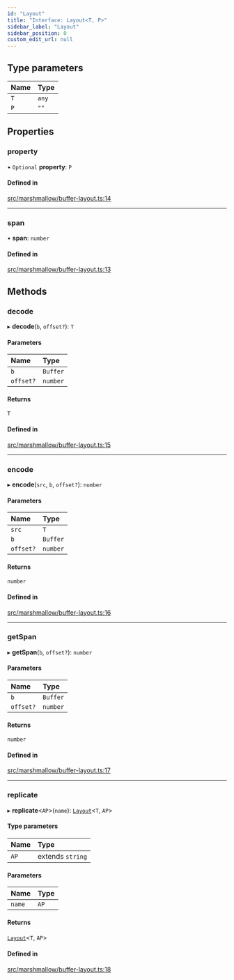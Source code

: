 ```yaml
---
id: "Layout"
title: "Interface: Layout<T, P>"
sidebar_label: "Layout"
sidebar_position: 0
custom_edit_url: null
---
```


## Type parameters

| Name | Type |
| :------ | :------ |
| `T` | `any` |
| `P` | ``""`` |

## Properties

### property

• `Optional` **property**: `P`

#### Defined in

[src/marshmallow/buffer-layout.ts:14](https://github.com/alpha-defi/raydium-sdk/blob/5597113/src/marshmallow/buffer-layout.ts#L14)

___

### span

• **span**: `number`

#### Defined in

[src/marshmallow/buffer-layout.ts:13](https://github.com/alpha-defi/raydium-sdk/blob/5597113/src/marshmallow/buffer-layout.ts#L13)

## Methods

### decode

▸ **decode**(`b`, `offset?`): `T`

#### Parameters

| Name | Type |
| :------ | :------ |
| `b` | `Buffer` |
| `offset?` | `number` |

#### Returns

`T`

#### Defined in

[src/marshmallow/buffer-layout.ts:15](https://github.com/alpha-defi/raydium-sdk/blob/5597113/src/marshmallow/buffer-layout.ts#L15)

___

### encode

▸ **encode**(`src`, `b`, `offset?`): `number`

#### Parameters

| Name | Type |
| :------ | :------ |
| `src` | `T` |
| `b` | `Buffer` |
| `offset?` | `number` |

#### Returns

`number`

#### Defined in

[src/marshmallow/buffer-layout.ts:16](https://github.com/alpha-defi/raydium-sdk/blob/5597113/src/marshmallow/buffer-layout.ts#L16)

___

### getSpan

▸ **getSpan**(`b`, `offset?`): `number`

#### Parameters

| Name | Type |
| :------ | :------ |
| `b` | `Buffer` |
| `offset?` | `number` |

#### Returns

`number`

#### Defined in

[src/marshmallow/buffer-layout.ts:17](https://github.com/alpha-defi/raydium-sdk/blob/5597113/src/marshmallow/buffer-layout.ts#L17)

___

### replicate

▸ **replicate**<`AP`\>(`name`): [`Layout`](../modules.md#layout)<`T`, `AP`\>

#### Type parameters

| Name | Type |
| :------ | :------ |
| `AP` | extends `string` |

#### Parameters

| Name | Type |
| :------ | :------ |
| `name` | `AP` |

#### Returns

[`Layout`](../modules.md#layout)<`T`, `AP`\>

#### Defined in

[src/marshmallow/buffer-layout.ts:18](https://github.com/alpha-defi/raydium-sdk/blob/5597113/src/marshmallow/buffer-layout.ts#L18)
